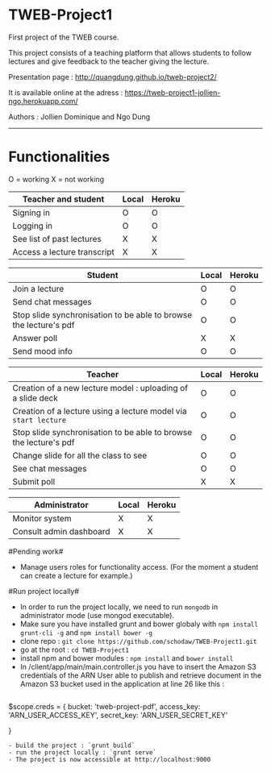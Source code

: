 TWEB-Project1
=============

First project of the TWEB course.

This project consists of a teaching platform that allows students to follow lectures and give feedback to the teacher giving the lecture.

Presentation page :
http://quangdung.github.io/tweb-project2/

It is available online at the adress :
https://tweb-project1-jollien-ngo.herokuapp.com/

Authors : Jollien Dominique and Ngo Dung

---

# Functionalities #

O = working
X = not working

| Teacher and student         | Local | Heroku |
|-----------------------------|-------|--------|
| Signing in                  | O     | O      |
| Logging in                  | O     | O      |
| See list of past lectures   | X     | X      |
| Access a lecture transcript | X     | X      |

| Student                                                           | Local | Heroku |
|-------------------------------------------------------------------|-------|--------|
| Join a lecture                                                    | O     | O      |
| Send chat messages                                                | O     | O      |
| Stop slide synchronisation to be able to browse the lecture's pdf | O     | O      |
| Answer poll                                                       | X     | X      |
| Send mood info                                                    | O     | O      |

| Teacher                                                           | Local | Heroku |
|-------------------------------------------------------------------|-------|--------|
| Creation of a new lecture model : uploading of a slide deck       | O     | O      |
| Creation of a lecture using a lecture model via `start lecture`   | O     | O      |
| Stop slide synchronisation to be able to browse the lecture's pdf | O     | O      |
| Change slide for all the class to see                             | O     | O      |
| See chat messages                                                 | O     | O      |
| Submit poll                                                       | X     | X      |

| Administrator           | Local | Heroku |
|-------------------------|-------|--------|
| Monitor system          | X     | X      |
| Consult admin dashboard | X     | X      |


#Pending work#
- Manage users roles for functionality access. (For the moment a student can create a lecture for example.)

#Run project locally#

- In order to run the project locally, we need to run `mongodb` in administrator mode (use mongod executable).
- Make sure you have installed grunt and bower globaly with `npm install grunt-cli -g` and `npm install bower -g`
- clone repo : `git clone https://github.com/schodaw/TWEB-Project1.git`
- go at the root : `cd TWEB-Project1`
- install npm and bower modules : `npm install` and `bower install`
- In /client/app/main/main.controller.js you have to insert the Amazon S3 credentials of the ARN User able to publish and retrieve document in the Amazon S3 bucket used in the application at line 26 like this :
  ```javascript
$scope.creds = {
    bucket: 'tweb-project-pdf',
    access_key: 'ARN_USER_ACCESS_KEY',
    secret_key: 'ARN_USER_SECRET_KEY'
    
  }
  ```
- build the project : `grunt build`
- run the project locally : `grunt serve`
- The project is now accessible at http://localhost:9000

